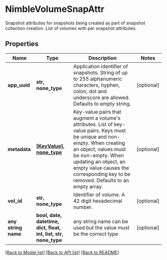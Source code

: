 # NimbleVolumeSnapAttr

Snapshot attributes for snapshots being created as part of snapshot collection creation. List of volumes with per snapshot attributes.

## Properties
Name | Type | Description | Notes
------------ | ------------- | ------------- | -------------
**app_uuid** | **str, none_type** | Application identifier of snapshots. String of up to 255 alphanumeric characters, hyphen, colon, dot and underscore are allowed. Defaults to empty string. | [optional] 
**metadata** | [**[KeyValue], none_type**](KeyValue.md) | Key-value pairs that augment a volume&#39;s attributes. List of key-value pairs. Keys must be unique and non-empty. When creating an object, values must be non-empty. When updating an object, an empty value causes the corresponding key to be removed. Defaults to an empty array. | [optional] 
**vol_id** | **str, none_type** | Identifier of volume. A 42 digit hexadecimal number. | [optional] 
**any string name** | **bool, date, datetime, dict, float, int, list, str, none_type** | any string name can be used but the value must be the correct type | [optional]

[[Back to Model list]](../README.md#documentation-for-models) [[Back to API list]](../README.md#documentation-for-api-endpoints) [[Back to README]](../README.md)


